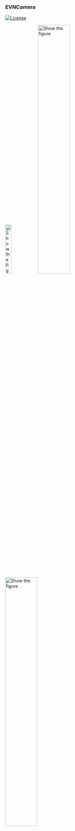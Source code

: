 ### EVNCamera

[![License](https://img.shields.io/github/license/zonghongyan/EVNCamera.svg?style=flat)](https://github.com/zonghongyan/EVNCamera/blob/master/LICENSE)

<img src="/ShotImages/Screen Shot 2017-06-09 at 10.55.46" width="20%" height="20%" alt="Show the figure" >

<img src="/ShotImages/Screen Shot 2017-06-09 at 10.55.46" width="45%" height="45%" alt="Show the figure" >
<img src="/ShotImages/Screen Shot 2017-06-09 at 10.55.46" width="45%" height="45%" alt="Show the figure" >
